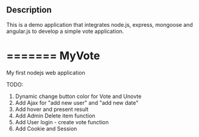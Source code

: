 
## Description

This is a demo application that integrates node.js, express, mongoose and angular.js to develop a simple vote application.

=======
MyVote
======

My first nodejs web application


TODO:
1. Dynamic change button color for Vote and Unovte
2. Add Ajax for "add new user" and "add new date"
3. Add hover and present result
4. Add Admin Delete item function
5. Add User login - create vote function
6. Add Cookie and Session
